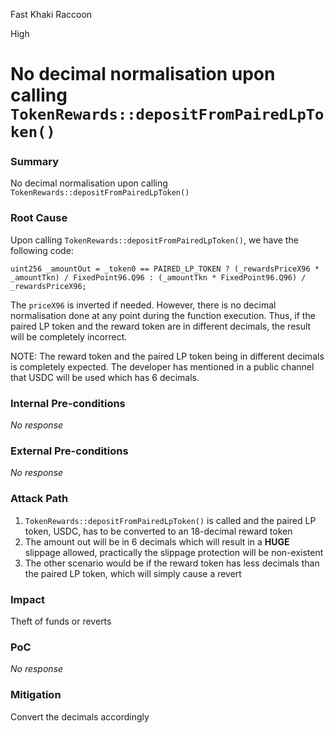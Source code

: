 Fast Khaki Raccoon

High

# No decimal normalisation upon calling `TokenRewards::depositFromPairedLpToken()`

### Summary

No decimal normalisation upon calling `TokenRewards::depositFromPairedLpToken()`

### Root Cause

Upon calling `TokenRewards::depositFromPairedLpToken()`, we have the following code:
```solidity
uint256 _amountOut = _token0 == PAIRED_LP_TOKEN ? (_rewardsPriceX96 * _amountTkn) / FixedPoint96.Q96 : (_amountTkn * FixedPoint96.Q96) / _rewardsPriceX96;
```
The `priceX96` is inverted if needed. However, there is no decimal normalisation done at any point during the function execution. Thus, if the paired LP token and the reward token are in different decimals, the result will be completely incorrect.

NOTE: The reward token and the paired LP token being in different decimals is completely expected. The developer has mentioned in a public channel that USDC will be used which has 6 decimals.

### Internal Pre-conditions

_No response_

### External Pre-conditions

_No response_

### Attack Path

1. `TokenRewards::depositFromPairedLpToken()` is called and the paired LP token, USDC, has to be converted to an 18-decimal reward token
2. The amount out will be in 6 decimals which will result in a __HUGE__ slippage allowed, practically the slippage protection will be non-existent
3. The other scenario would be if the reward token has less decimals than the paired LP token, which will simply cause a revert

### Impact

Theft of funds or reverts

### PoC

_No response_

### Mitigation

Convert the decimals accordingly